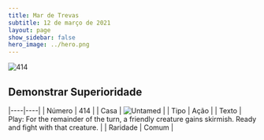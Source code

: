 ```yaml
---
title: Mar de Trevas
subtitle: 12 de março de 2021
layout: page
show_sidebar: false
hero_image: ../hero.png
---
```


![414](https://cdn.keyforgegame.com/media/card_front/pt/496_414_3FWM93V39F8G_pt.png)

## Demonstrar Superioridade

|----|----|
| Número | 414 |
| Casa | ![Untamed](https://archonarcana.com/images/thumb/b/bd/Untamed.png/22px-Untamed.png "Indomados") |
| Tipo | Ação |
| Texto | Play: For the remainder of the turn, a friendly creature gains skirmish. Ready and fight with that creature. |
| Raridade | Comum |
